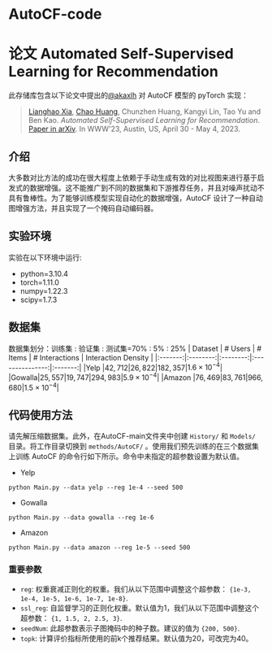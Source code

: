 # AutoCF-code
# 论文 Automated Self-Supervised Learning for Recommendation
此存储库包含以下论文中提出的<a href='https://github.com/akaxlh' target='_blank'>@akaxlh</a> 对 AutoCF 模型的 pyTorch 实现：
><a href='https://akaxlh.github.io/' target='_blank'>Lianghao Xia</a>, <a href='https://sites.google.com/view/chaoh' target='_blank'>Chao Huang</a>, Chunzhen Huang, Kangyi Lin, Tao Yu and Ben Kao. <i>Automated Self-Supervised Learning for Recommendation</i>. <a href='https://arxiv.org/abs/2303.07797'>Paper in arXiv</a>. In WWW'23, Austin, US, April 30 - May 4, 2023.

## 介绍
大多数对比方法的成功在很大程度上依赖于手动生成有效的对比视图来进行基于启发式的数据增强。这不能推广到不同的数据集和下游推荐任务，并且对噪声扰动不具有鲁棒性。为了能够训练模型实现自动化的数据增强，AutoCF 设计了一种自动图增强方法，并且实现了一个掩码自动编码器。

## 实验环境
实验在以下环境中运行:
* python=3.10.4
* torch=1.11.0
* numpy=1.22.3
* scipy=1.7.3

## 数据集
数据集划分：训练集 : 验证集 : 测试集=70% : 5% : 25%
| Dataset | \# Users | \# Items | \# Interactions | Interaction Density |
|:-------:|:--------:|:--------:|:---------------:|:-------:|
|Yelp   |$42,712$|$26,822$|$182,357$|$1.6\times 10^{-4}$|
|Gowalla|$25,557$|$19,747$|$294,983$|$5.9\times 10^{-4}$|
|Amazon |$76,469$|$83,761$|$966,680$|$1.5\times 10^{-4}$|

## 代码使用方法
请先解压缩数据集。此外，在AutoCF-main文件夹中创建 `History/` 和 `Models/` 目录。将工作目录切换到 `methods/AutoCF/` 。使用我们预先训练的在三个数据集上训练 AutoCF 的命令行如下所示。命令中未指定的超参数设置为默认值。

* Yelp
```
python Main.py --data yelp --reg 1e-4 --seed 500
```
* Gowalla
```
python Main.py --data gowalla --reg 1e-6
```
* Amazon
```
python Main.py --data amazon --reg 1e-5 --seed 500
```

### 重要参数
* `reg`: 权重衰减正则化的权重。我们从以下范围中调整这个超参数： `{1e-3, 1e-4, 1e-5, 1e-6, 1e-7, 1e-8}`.
* `ssl_reg`: 自监督学习的正则化权重。默认值为1，我们从以下范围中调整这个超参数： `{1, 1.5, 2, 2.5, 3}`.
* `seedNum`: 此超参数表示子图掩码中的种子数。建议的值为 `{200, 500}`.
* `topk`: 计算评价指标所使用的前k个推荐结果。默认值为20，可改完为40。
